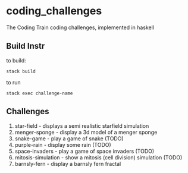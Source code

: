 # coding_challenges
The Coding Train coding challenges, implemented in haskell

## Build Instr
to build: 
```
stack build
```

to run 
```
stack exec challenge-name
```

## Challenges

1. star-field - displays a semi realistic starfield simulation
2. menger-sponge - display a 3d model of a menger sponge
3. snake-game - play a game of snake (TODO)
4. purple-rain - display some rain (TODO)
5. space-invaders - play a game of space invaders (TODO)
6. mitosis-simulation - show a mitosis (cell division) simulation (TODO)
108. barnsly-fern - display a barnsly fern fractal

